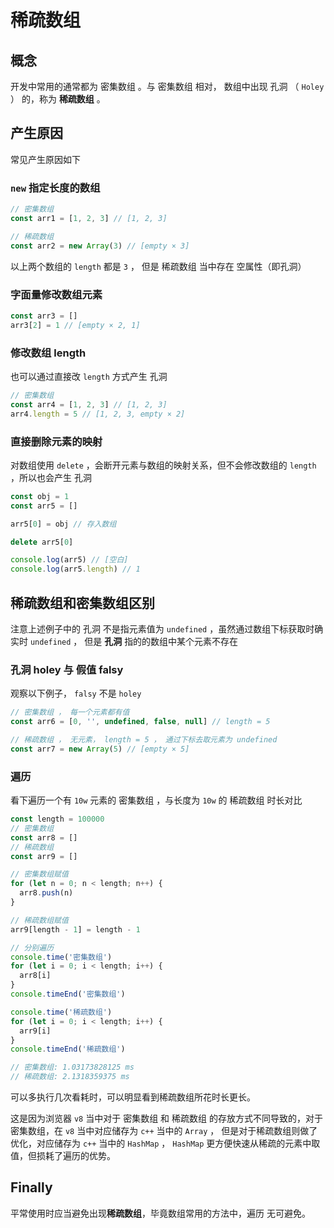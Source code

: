 # 稀疏数组

## 概念

开发中常用的通常都为 密集数组 。与 密集数组 相对， 数组中出现 孔洞 （ `Holey` ） 的，称为 **稀疏数组** 。


## 产生原因

常见产生原因如下

### `new` 指定长度的数组

```js
// 密集数组
const arr1 = [1, 2, 3] // [1, 2, 3]

// 稀疏数组
const arr2 = new Array(3) // [empty × 3]
```

以上两个数组的 `length` 都是 `3` ， 但是 稀疏数组 当中存在 空属性（即孔洞）


### 字面量修改数组元素

```js
const arr3 = []
arr3[2] = 1 // [empty × 2, 1]
```


### 修改数组 length

也可以通过直接改 `length` 方式产生 孔洞

```js
// 密集数组
const arr4 = [1, 2, 3] // [1, 2, 3]
arr4.length = 5 // [1, 2, 3, empty × 2]
```


### 直接删除元素的映射

对数组使用 `delete` ，会断开元素与数组的映射关系，但不会修改数组的 `length` ，所以也会产生 孔洞

```js
const obj = 1
const arr5 = []

arr5[0] = obj // 存入数组

delete arr5[0]

console.log(arr5) // [空白]
console.log(arr5.length) // 1
```


## 稀疏数组和密集数组区别

注意上述例子中的 孔洞 不是指元素值为 `undefined` ，虽然通过数组下标获取时确实时 `undefined` ， 但是 **孔洞** 指的的数组中某个元素不存在

### 孔洞 holey 与 假值 falsy

观察以下例子， `falsy` 不是 `holey`

```js
// 密集数组 ， 每一个元素都有值
const arr6 = [0, '', undefined, false, null] // length = 5

// 稀疏数组 ， 无元素， length = 5 ， 通过下标去取元素为 undefined
const arr7 = new Array(5) // [empty × 5]
```


### 遍历

看下遍历一个有 `10w` 元素的 密集数组 ，与长度为 `10w` 的 稀疏数组 时长对比

```js
const length = 100000
// 密集数组
const arr8 = []
// 稀疏数组
const arr9 = []

// 密集数组赋值
for (let n = 0; n < length; n++) {
  arr8.push(n)
}

// 稀疏数组赋值
arr9[length - 1] = length - 1

// 分别遍历
console.time('密集数组')
for (let i = 0; i < length; i++) {
  arr8[i]
}
console.timeEnd('密集数组')

console.time('稀疏数组')
for (let i = 0; i < length; i++) {
  arr9[i]
}
console.timeEnd('稀疏数组')

// 密集数组: 1.03173828125 ms
// 稀疏数组: 2.1318359375 ms
```

可以多执行几次看耗时，可以明显看到稀疏数组所花时长更长。


这是因为浏览器 `v8` 当中对于 密集数组 和 稀疏数组 的存放方式不同导致的，对于密集数组，在 `v8` 当中对应储存为 `c++` 当中的 `Array` ， 但是对于稀疏数组则做了优化，对应储存为 `c++` 当中的 `HashMap` ， `HashMap` 更方便快速从稀疏的元素中取值，但损耗了遍历的优势。


## Finally

平常使用时应当避免出现**稀疏数组**，毕竟数组常用的方法中，遍历 无可避免。
